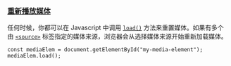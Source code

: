 ### [重新播放媒体](https://developer.mozilla.org/zh-CN/docs/Learn/HTML/Multimedia_and_embedding/Video_and_audio_content#重新播放媒体 "Permalink to 重新播放媒体")

任何时候，你都可以在 Javascript 中调用 [`load()`](https://developer.mozilla.org/zh-CN/docs/Web/API/HTMLMediaElement/load "load()") 方法来重置媒体。如果有多个由 [`<source>`](https://developer.mozilla.org/zh-CN/docs/Web/HTML/Element/source) 标签指定的媒体来源，浏览器会从选择媒体来源开始重新加载媒体。

```
const mediaElem = document.getElementById("my-media-element");
mediaElem.load();
```